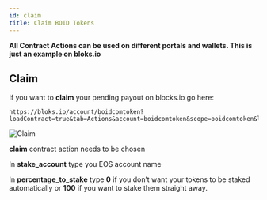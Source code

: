 ```yaml
---
id: claim
title: Claim BOID Tokens
---
```

**All Contract Actions can be used on different portals and wallets. This is just an example on bloks.io**

## Claim

If you want to **claim** your pending payout on blocks.io go here:
```
https://bloks.io/account/boidcomtoken?loadContract=true&tab=Actions&account=boidcomtoken&scope=boidcomtoken&limit=100&table=stakes&action=claim
```
![Claim](/img/claim.png "Claim")

**claim** contract action needs to be chosen

In **stake_account** type you EOS account name

In **percentage_to_stake** type **0** if you don’t want your tokens to be staked automatically or **100** if you want to stake them straight away.